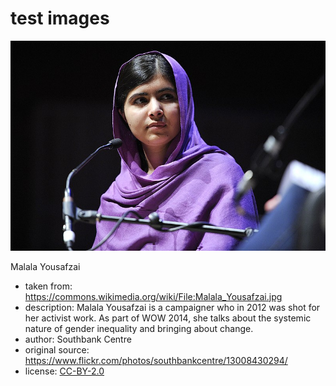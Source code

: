 # test images

![Malala Yousafzai](800px-Malala_Yousafzai.jpg)

Malala Yousafzai

- taken from: https://commons.wikimedia.org/wiki/File:Malala_Yousafzai.jpg
- description: Malala Yousafzai is a campaigner who in 2012 was shot for her activist work. As part of WOW 2014, she talks about the systemic nature of gender inequality and bringing about change.
- author: Southbank Centre
- original source: https://www.flickr.com/photos/southbankcentre/13008430294/
- license: [CC-BY-2.0](https://creativecommons.org/licenses/by/2.0/deed.en)